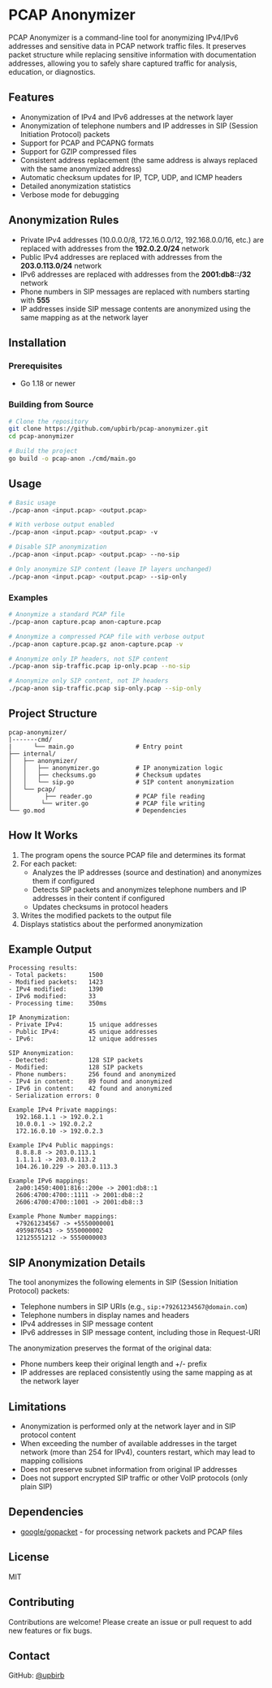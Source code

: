 # PCAP Anonymizer

PCAP Anonymizer is a command-line tool for anonymizing IPv4/IPv6 addresses and sensitive data in PCAP network traffic files. It preserves packet structure while replacing sensitive information with documentation addresses, allowing you to safely share captured traffic for analysis, education, or diagnostics.

## Features

- Anonymization of IPv4 and IPv6 addresses at the network layer
- Anonymization of telephone numbers and IP addresses in SIP (Session Initiation Protocol) packets
- Support for PCAP and PCAPNG formats
- Support for GZIP compressed files
- Consistent address replacement (the same address is always replaced with the same anonymized address)
- Automatic checksum updates for IP, TCP, UDP, and ICMP headers
- Detailed anonymization statistics
- Verbose mode for debugging

## Anonymization Rules

- Private IPv4 addresses (10.0.0.0/8, 172.16.0.0/12, 192.168.0.0/16, etc.) are replaced with addresses from the **192.0.2.0/24** network
- Public IPv4 addresses are replaced with addresses from the **203.0.113.0/24** network
- IPv6 addresses are replaced with addresses from the **2001:db8::/32** network
- Phone numbers in SIP messages are replaced with numbers starting with **555**
- IP addresses inside SIP message contents are anonymized using the same mapping as at the network layer

## Installation

### Prerequisites

- Go 1.18 or newer

### Building from Source

```bash
# Clone the repository
git clone https://github.com/upbirb/pcap-anonymizer.git
cd pcap-anonymizer

# Build the project
go build -o pcap-anon ./cmd/main.go
```

## Usage

```bash
# Basic usage
./pcap-anon <input.pcap> <output.pcap>

# With verbose output enabled
./pcap-anon <input.pcap> <output.pcap> -v

# Disable SIP anonymization
./pcap-anon <input.pcap> <output.pcap> --no-sip

# Only anonymize SIP content (leave IP layers unchanged)
./pcap-anon <input.pcap> <output.pcap> --sip-only
```

### Examples

```bash
# Anonymize a standard PCAP file
./pcap-anon capture.pcap anon-capture.pcap

# Anonymize a compressed PCAP file with verbose output
./pcap-anon capture.pcap.gz anon-capture.pcap -v

# Anonymize only IP headers, not SIP content
./pcap-anon sip-traffic.pcap ip-only.pcap --no-sip

# Anonymize only SIP content, not IP headers
./pcap-anon sip-traffic.pcap sip-only.pcap --sip-only
```

## Project Structure

```
pcap-anonymizer/
|-------cmd/
|      └── main.go                 # Entry point
├── internal/
│   ├── anonymizer/
│   │   ├── anonymizer.go          # IP anonymization logic
│   │   ├── checksums.go           # Checksum updates
│   │   └── sip.go                 # SIP content anonymization
│   └── pcap/
│         ├── reader.go            # PCAP file reading
│        └── writer.go             # PCAP file writing
└── go.mod                         # Dependencies
```

## How It Works

1. The program opens the source PCAP file and determines its format
2. For each packet:
   - Analyzes the IP addresses (source and destination) and anonymizes them if configured
   - Detects SIP packets and anonymizes telephone numbers and IP addresses in their content if configured
   - Updates checksums in protocol headers
3. Writes the modified packets to the output file
4. Displays statistics about the performed anonymization

## Example Output

```
Processing results:
- Total packets:      1500
- Modified packets:   1423
- IPv4 modified:      1390
- IPv6 modified:      33
- Processing time:    350ms

IP Anonymization:
- Private IPv4:       15 unique addresses
- Public IPv4:        45 unique addresses
- IPv6:               12 unique addresses

SIP Anonymization:
- Detected:           128 SIP packets
- Modified:           128 SIP packets
- Phone numbers:      256 found and anonymized
- IPv4 in content:    89 found and anonymized
- IPv6 in content:    42 found and anonymized
- Serialization errors: 0

Example IPv4 Private mappings:
  192.168.1.1 -> 192.0.2.1
  10.0.0.1 -> 192.0.2.2
  172.16.0.10 -> 192.0.2.3

Example IPv4 Public mappings:
  8.8.8.8 -> 203.0.113.1
  1.1.1.1 -> 203.0.113.2
  104.26.10.229 -> 203.0.113.3

Example IPv6 mappings:
  2a00:1450:4001:816::200e -> 2001:db8::1
  2606:4700:4700::1111 -> 2001:db8::2
  2606:4700:4700::1001 -> 2001:db8::3

Example Phone Number mappings:
  +79261234567 -> +5550000001
  4959876543 -> 5550000002
  12125551212 -> 5550000003
```

## SIP Anonymization Details

The tool anonymizes the following elements in SIP (Session Initiation Protocol) packets:

- Telephone numbers in SIP URIs (e.g., `sip:+79261234567@domain.com`)
- Telephone numbers in display names and headers
- IPv4 addresses in SIP message content
- IPv6 addresses in SIP message content, including those in Request-URI

The anonymization preserves the format of the original data:
- Phone numbers keep their original length and +/- prefix
- IP addresses are replaced consistently using the same mapping as at the network layer

## Limitations

- Anonymization is performed only at the network layer and in SIP protocol content
- When exceeding the number of available addresses in the target network (more than 254 for IPv4), counters restart, which may lead to mapping collisions
- Does not preserve subnet information from original IP addresses
- Does not support encrypted SIP traffic or other VoIP protocols (only plain SIP)

## Dependencies

- [google/gopacket](https://github.com/google/gopacket) - for processing network packets and PCAP files

## License

MIT

## Contributing

Contributions are welcome! Please create an issue or pull request to add new features or fix bugs.

## Contact

GitHub: [@upbirb](https://github.com/upbirb)